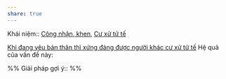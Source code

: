 ```yaml
---
share: true
---
```

Khái niệm:: [Công nhận, khen](../T%E1%BB%AB%20%C4%91i%E1%BB%83n/T%C3%ADch%20c%E1%BB%B1c/C%C3%B4ng%20nh%E1%BA%ADn,%20khen.md), [Cư xử tử tế](../T%E1%BB%AB%20%C4%91i%E1%BB%83n/T%C3%ADch%20c%E1%BB%B1c/C%C6%B0%20x%E1%BB%AD%20t%E1%BB%AD%20t%E1%BA%BF.md)


[Khi đang yêu bản thân thì xứng đáng được người khác cư xử tử tế](./Khi%20%C4%91ang%20y%C3%AAu%20b%E1%BA%A3n%20th%C3%A2n%20th%C3%AC%20x%E1%BB%A9ng%20%C4%91%C3%A1ng%20%C4%91%C6%B0%E1%BB%A3c%20ng%C6%B0%E1%BB%9Di%20kh%C3%A1c%20c%C6%B0%20x%E1%BB%AD%20t%E1%BB%AD%20t%E1%BA%BF.md) 
Hệ quả của vấn đề này:


%%
Giải pháp gợi ý:: 
%%


